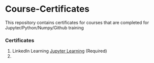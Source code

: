 # Course-Certificates
This repository contains certificates for courses that are completed for Jupyter/Python/Numpy/Github training

### Certificates 
1. LinkedIn Learning [Jupyter Learning](https://github.com/mackenziebelchos/Course-Certificates/blob/main/Introducing-Jupyter.md) (Required)
2. 
